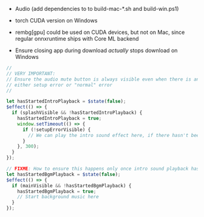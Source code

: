 - Audio (add dependencies to to build-mac-\*.sh and build-win.ps1)

- torch CUDA version on Windows
- rembg[gpu] could be used on CUDA devices, but not on Mac, since regular onnxruntime ships with Core ML backend
- Ensure closing app during download _actually_ stops download on Windows

```js
//
// VERY IMPORTANT:
// Ensure the audio mute button is always visible even when there is an error,
// either setup error or "normal" error
//

let hasStartedIntroPlayback = $state(false);
$effect(() => {
  if (splashVisible && !hasStartedIntroPlayback) {
    hasStartedIntroPlayback = true;
    window.setTimeout(() => {
      if (!setupErrorVisible) {
        // We can play the intro sound effect here, if there hasn't been an error
      }
    }, 300);
  }
});

// FIXME: How to ensure this happens only once intro sound playback has FINISHED ??
let hasStartedBgmPlayback = $state(false);
$effect(() => {
  if (mainVisible && !hasStartedBgmPlayback) {
    hasStartedBgmPlayback = true;
    // Start background music here
  }
});
```
